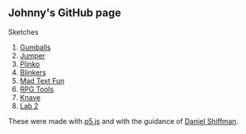 ## Johnny's GitHub page

Sketches
1. [Gumballs](https://jwbraith.github.io/gumballs/)
2. [Jumper](https://jwbraith.github.io/jumper/)
3. [Plinko](https://jwbraith.github.io/plinko/)
4. [Blinkers](https://jwbraith.github.io/blinkers/)
5. [Mad Text Fun](https://jwbraith.github.io/word_game/)
6. [RPG Tools](https://jwbraith.github.io/rpg_tools/NameRoller/)
7. [Knave](https://jwbraith.github.io/Knave_1\.0.pdf)
7. [Lab 2](https://jwbraith.github.io/Lab02BraithwaiteJ/Lab02.html)

These were made with [p5.js](https://p5js.org/) and with the guidance of [Daniel Shiffman](https://www.youtube.com/channel/UCvjgXvBlbQiydffZU7m1_aw).
